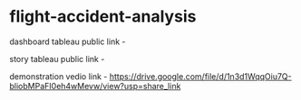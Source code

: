 # flight-accident-analysis

dashboard tableau public link - 

story tableau public link - 

demonstration vedio link - https://drive.google.com/file/d/1n3d1WqqOiu7Q-bliobMPaFI0eh4wMevw/view?usp=share_link
